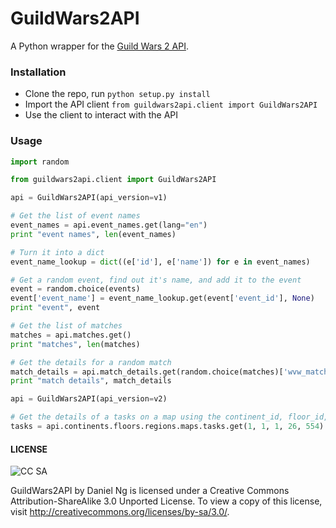 GuildWars2API
=============

A Python wrapper for the [Guild Wars 2 API](https://forum-en.guildwars2.com/forum/community/api/API-Documentation/first#post2028044).

### Installation
* Clone the repo, run `python setup.py install`
* Import the API client `from guildwars2api.client import GuildWars2API`
* Use the client to interact with the API

### Usage

```python
import random

from guildwars2api.client import GuildWars2API

api = GuildWars2API(api_version=v1)

# Get the list of event names
event_names = api.event_names.get(lang="en")
print "event names", len(event_names)

# Turn it into a dict
event_name_lookup = dict((e['id'], e['name']) for e in event_names)

# Get a random event, find out it's name, and add it to the event
event = random.choice(events)
event['event_name'] = event_name_lookup.get(event['event_id'], None)
print "event", event

# Get the list of matches
matches = api.matches.get()
print "matches", len(matches)

# Get the details for a random match
match_details = api.match_details.get(random.choice(matches)['wvw_match_id'])
print "match details", match_details

api = GuildWars2API(api_version=v2)

# Get the details of a tasks on a map using the continent_id, floor_id, region_id, map_id and task_id
tasks = api.continents.floors.regions.maps.tasks.get(1, 1, 1, 26, 554) 

```


#### LICENSE

![CC SA](http://i.creativecommons.org/l/by-sa/3.0/88x31.png)

GuildWars2API by Daniel Ng is licensed under a Creative Commons Attribution-ShareAlike 3.0 Unported License. To view a copy of this license, visit http://creativecommons.org/licenses/by-sa/3.0/.
